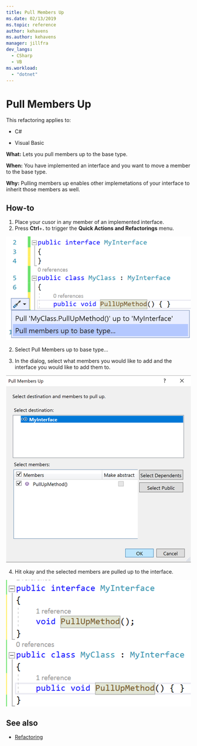 ```yaml
---
title: Pull Members Up
ms.date: 02/13/2019
ms.topic: reference
author: kehavens
ms.author: kehavens
manager: jillfra
dev_langs:
  - CSharp
  - VB
ms.workload:
  - "dotnet"
---
```

# Pull Members Up

This refactoring applies to:

- C#

- Visual Basic

**What:** Lets you pull members up to the base type.

**When:** You have implemented an interface and you want to move a member to the base type.

**Why:** Pulling members up enables other implemetations of your interface to inherit those members as well.

## How-to

1. Place your cusor in any member of an implemented interface.
2. Press **Ctrl**+**.** to trigger the **Quick Actions and Refactorings** menu.

![Pull Members up](media/pull-members-up.png)

2. Select Pull Members up to base type...

3. In the dialog, select what members you would like to add and the interface you would like to add them to.

![Pull Member up](media/pull-members-up-dialog.png)

4. Hit okay and the selected members are pulled up to the interface.

![Pull Member up completed](media/pull-members-up-completed.png)

## See also

- [Refactoring](../refactoring-in-visual-studio.md)
